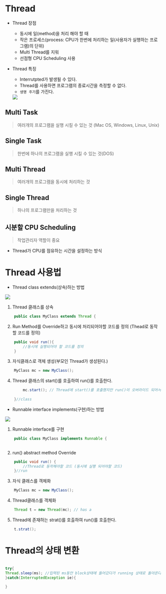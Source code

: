 # Thread
- Thread 장점
    - 동시에 일(method)을 처리 해야 할 때
    - 작은 프로세스(process: CPU가 한번에 처리하는 일(사용자가 실행하는 프로그램)의 단위)
    - Multi Thread를 지워
    - 선점형 CPU Scheduling 사용
- Thread 특징
    - Interrutpted가 발생될 수 있다.
    - Thread를 사용하면 프로그램의 종료시간을 측정할 수 없다.
    - `생명 주기`를 가진다.
    
    <img src = "https://user-images.githubusercontent.com/69107255/101704252-a79e3b80-3ac7-11eb-9623-2789e552d9b3.png">
    
## Multi Task
> 여러개의 프로그램을 실행 시킬 수 있는 것 (Mac OS, Windows, Linux, Unix)

## Single Task
> 한번에 하나의 프로그램을 실행 시킬 수 있는 것(DOS)

## Multi Thread
>  여러개의 프로그램을 동시에 처리하는 것

## Single Thread
> 하나의 프로그램만을 처리하는 것

## 시분할 CPU Scheduling
> 작업관리자 역할이 중요

- Thread가 CPU를 점유하는 시간을 설정하는 방식


# Thread 사용법

- Thread class extends(상속)하는 방법

<img src = "https://user-images.githubusercontent.com/69107255/101704334-d9af9d80-3ac7-11eb-9ffc-deacbecfb44c.png">

1. Thread 클래스를 상속
```java
    public class MyClass extends Thread {

```

2. Run Method를 Override하고 동시에 처리되어야할 코드를 정의 (Thead로 동작할 코드를 정의)
```java
    public void run(){
        //동시에 실행되어야 할 코드를 정의
    }
```

3. 자식클래스로 객체 생성(부모인 Thread가 생성된다.)
```java
    MyClass mc = new MyClass();
```

4. Thread 클래스의 start()를 호출하여 run()를 호출한다.
```java
        mc.start(); // Thread에 start()를 호출했지만 run()이 오버라이드 되어서 내 클래스에 있는 run()가 호출된다.
  
    }//class
```


- Runnable interface implements(구현)하는 방법

<img src = "https://user-images.githubusercontent.com/69107255/101704449-1d0a0c00-3ac8-11eb-8251-656b76c2903d.png">

1. Runnable interface를 구현
```java
    public class MyClass implements Runnable {
  
```

2. run() abstract method Override
```java
    public void run() {
        //Thread로 동작해야할 코드 (동시에 실행 되어야할 코드)
    }//run
```

3. 자식 클래스를 객체화
```java
    MyClass mc = new MyClass();
```

4. Thread클래스를 객체화
```java
    Thread t = new Thread(mc); // has a
```

5. Thread에 존재하는 strat()를 호출하여 run()를 호출한다.
```java
    t.strat();

```

# Thread의 상태 변환
```java

try{
Thread.sleep(ms); //입력된 ms동안 block상태에 들어갔다가 running 상태로 돌아온다.
}catch(InterruptedException ie){

}
```